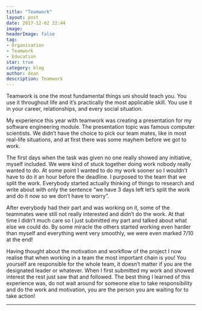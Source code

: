 ```yaml
---
title: "Teamwork"
layout: post
date: 2017-12-02 22:44
image: 
headerImage: false
tag:
- Organisation
- Teamwork
- Education
star: true
category: blog
author: dean
description: Teamwork
---
```


Teamwork is one the most fundamental things uni should teach you. You use it throughout life and it’s practically the most applicable skill. You use it in your career, relationships, and every social situation.

My experience this year with teamwork was creating a presentation for my software engineering module. The presentation topic was famous computer scientists. We didn’t have the choice to pick our team mates, like in most real-life situations, and at first there was some mayhem before we got to work.

The first days when the task was given no one really showed any initiative, myself included. We were kind of stuck together doing work nobody really wanted to do. At some point I wanted to do my work sooner so I wouldn’t have to do it an hour before the deadline. I purposed to the team that we split the work. Everybody started actually thinking of things to research and write about with only the sentence “we have 3 days left let’s split the work and do it now so we don’t have to worry”.

After everybody had their part and was working on it, some of the teammates were still not really interested and didn’t do the work. At that time I didn’t much care so I just submitted my part and talked about what else we could do. By some miracle the others started working even harder than myself and everything went very smoothly, we were even marked 7/10 at the end! 

Having thought about the motivation and workflow of the project I now realise that when working in a team the most important chain is you! You yourself are responsible for the whole team, it doesn’t matter if you are the designated leader or whatever. When I first submitted my work and showed interest the rest just saw that and followed. The best thing I learned of this experience was, do not wait around for someone else to take responsibility and do the work and motivation, you are the person you are waiting for to take action!

---